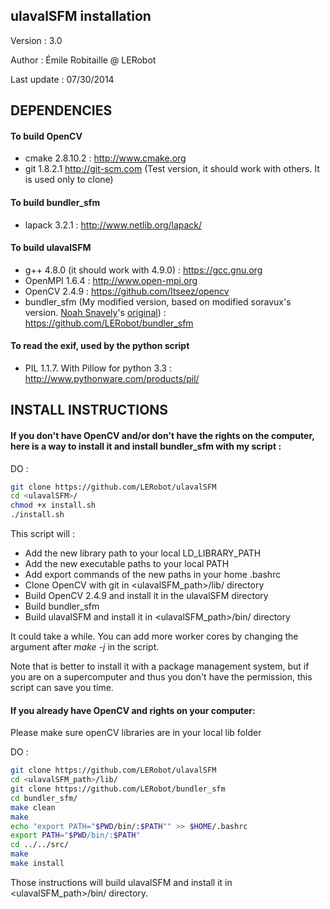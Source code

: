 ulavalSFM installation
----------------------

Version : 3.0

Author : Émile Robitaille @ LERobot

Last update : 07/30/2014

DEPENDENCIES
------------

#### To build OpenCV

* cmake 2.8.10.2 : http://www.cmake.org
* git 1.8.2.1 http://git-scm.com (Test version, it should work with others. It is used only to clone)

#### To build bundler_sfm

* lapack 3.2.1 : http://www.netlib.org/lapack/

#### To build ulavalSFM

* g++ 4.8.0 (it should work with 4.9.0) : https://gcc.gnu.org
* OpenMPI 1.6.4 : http://www.open-mpi.org
* OpenCV 2.4.9 : https://github.com/Itseez/opencv
* bundler\_sfm (My modified version, based on modified soravux's version. <a href=https://github.com/snavely>Noah Snavely</a>'s <a href=https://github.com/snavely/bundler\_sfm>original</a>) : https://github.com/LERobot/bundler_sfm
 

#### To read the exif, used by the python script

* PIL 1.1.7. With Pillow for python 3.3 : http://www.pythonware.com/products/pil/

INSTALL INSTRUCTIONS
--------------------

#### If you don't have OpenCV and/or don't have the rights on the computer, here is a way to install it and install bundler_sfm with my script :

DO :

```Bash
git clone https://github.com/LERobot/ulavalSFM
cd <ulavalSFM>/
chmod +x install.sh
./install.sh
```

This script will :

- Add the new library path to your local LD\_LIBRARY\_PATH
- Add the new executable paths to your local PATH
- Add export commands of the new paths in your home .bashrc
- Clone OpenCV with git in \<ulavalSFM_path\>/lib/ directory
- Build OpenCV 2.4.9 and install it in the ulavalSFM directory
- Build bundler_sfm
- Build ulavalSFM and install it in \<ulavalSFM_path\>/bin/ directory

It could take a while. You can add more worker cores by changing the argument after _make -j_ in the script.

Note that is better to install it with a package management system, but if you are on a supercomputer and thus you don't have the permission, this script can save you time.

#### If you already have OpenCV and rights on your computer:

Please make sure openCV libraries are in your local lib folder

DO :

```Bash
git clone https://github.com/LERobot/ulavalSFM
cd <ulavalSFM_path>/lib/
git clone https://github.com/LERobot/bundler_sfm
cd bundler_sfm/
make clean
make
echo "export PATH="$PWD/bin/:$PATH"" >> $HOME/.bashrc
export PATH="$PWD/bin/:$PATH"
cd ../../src/
make
make install
```

Those instructions will build ulavalSFM and install it in \<ulavalSFM_path\>/bin/ directory.



